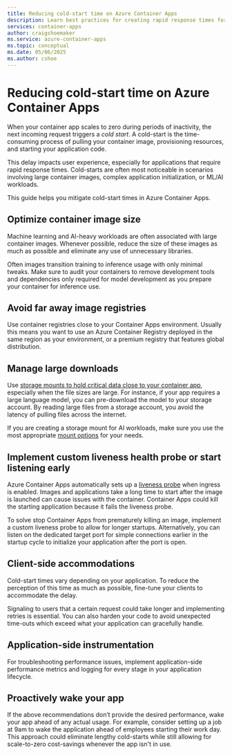 ```yaml
---
title: Reducing cold-start time on Azure Container Apps
description: Learn best practices for creating rapid response times for container apps that have scaled to zero.
services: container-apps
author: craigshoemaker
ms.service: azure-container-apps
ms.topic: conceptual
ms.date: 05/06/2025
ms.author: cshoe
---
```


# Reducing cold-start time on Azure Container Apps

When your container app scales to zero during periods of inactivity, the next incoming request triggers a *cold start*. A cold-start is the time-consuming process of pulling your container image, provisioning resources, and starting your application code.

This delay impacts user experience, especially for applications that require rapid response times. Cold-starts are often most noticeable in scenarios involving large container images, complex application initialization, or ML/AI workloads.

This guide helps you mitigate cold-start times in Azure Container Apps.

## Optimize container image size

Machine learning and AI-heavy workloads are often associated with large container images. Whenever possible, reduce the size of these images as much as possible and eliminate any use of unnecessary libraries.

Often images transition training to inference usage with only minimal tweaks. Make sure to audit your containers to remove development tools and dependencies only required for model development as you prepare your container for inference use.

## Avoid far away image registries

Use container registries close to your Container Apps environment. Usually this means you want to use an Azure Container Registry deployed in the same region as your environment, or a premium registry that features global distribution.

## Manage large downloads

Use [storage mounts to hold critical data close to your container app](storage-mounts.md), especially when the file sizes are large. For instance, if your app requires a large language model, you can pre-download the model to your storage account. By reading large files from a storage account, you avoid the latency of pulling files across the internet.

If you are creating a storage mount for AI workloads, make sure you use the most appropriate [mount options](/troubleshoot/azure/azure-kubernetes/storage/mountoptions-settings-azure-files) for your needs.

## Implement custom liveness health probe or start listening early

Azure Container Apps automatically sets up a [liveness probe](health-probes.md) when ingress is enabled. Images and applications take a long time to start after the image is launched can cause issues with the container. Container Apps could kill the starting application because it fails the liveness probe.

To solve stop Container Apps from prematurely killing an image, implement a custom liveness probe to allow for longer startups. Alternatively, you can listen on the dedicated target port for simple connections earlier in the startup cycle to initialize your application after the port is open.

## Client-side accommodations

Cold-start times vary depending on your application. To reduce the perception of this time as much as possible, fine-tune your clients to accommodate the delay.

Signaling to users that a certain request could take longer and implementing retries is essential. You can also harden your code to avoid unexpected time-outs which exceed what your application can gracefully handle.

## Application-side instrumentation

For troubleshooting performance issues, implement application-side performance metrics and logging for every stage in your application lifecycle.

## Proactively wake your app

If the above recommendations don’t provide the desired performance, wake your app ahead of any actual usage. For example, consider setting up a job at 9am to wake the application ahead of employees starting their work day. This approach could eliminate lengthy cold-starts while still allowing for scale-to-zero cost-savings whenever the app isn't in use.
 
